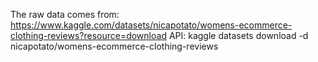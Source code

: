 The raw data comes from: https://www.kaggle.com/datasets/nicapotato/womens-ecommerce-clothing-reviews?resource=download
API: kaggle datasets download -d nicapotato/womens-ecommerce-clothing-reviews
